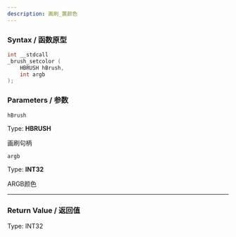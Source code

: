 ```yaml
---
description: 画刷_置颜色
---
```


### Syntax / 函数原型

```C++
int __stdcall 
_brush_setcolor (
    HBRUSH hBrush,
    int argb
);
```


### Parameters / 参数

`hBrush`

Type: **HBRUSH**

画刷句柄

`argb`

Type: **INT32**

ARGB颜色

---

### Return Value / 返回值

Type: INT32

